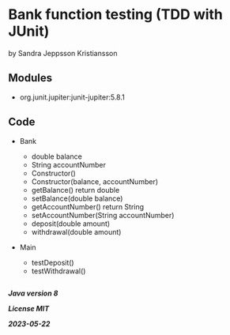 # Bank function testing (TDD with JUnit)
by Sandra Jeppsson Kristiansson

## Modules
 + org.junit.jupiter:junit-jupiter:5.8.1

## Code
+ Bank
  - double balance
  - String accountNumber
  + Constructor()
  + Constructor(balance, accountNumber)
  + getBalance() return double
  + setBalance(double balance)
  + getAccountNumber() return String
  + setAccountNumber(String accountNumber)
  + deposit(double amount)
  + withdrawal(double amount)

  
+ Main
  + testDeposit()
  + testWithdrawal()


``` Java

```

***Java version 8***

***License MIT***

***2023-05-22***




